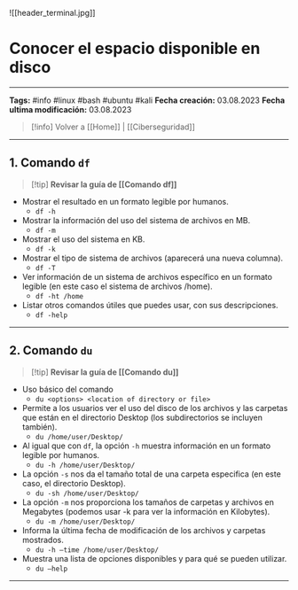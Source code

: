 ![[header_terminal.jpg]]
# Conocer el espacio disponible en disco

---
**Tags:** #info #linux #bash #ubuntu #kali 
**Fecha creación:** 03.08.2023
**Fecha ultima modificación:** 03.08.2023

> [!info] Volver a [[Home]] | [[Ciberseguridad]]

---
## 1. Comando `df`

>[!tip] **Revisar la guía de [[Comando df]]**

  - Mostrar el resultado en un formato legible por humanos.
    - `df -h`
  - Mostrar la información del uso del sistema de archivos en MB.  
    - `df -m`
  - Mostrar el uso del sistema en KB.
    - `df -k`
  - Mostrar el tipo de sistema de archivos (aparecerá una nueva columna).
    - `df -T`
  - Ver información de un sistema de archivos específico en un formato legible (en este caso el sistema de archivos /home).
    - `df -ht /home`
  - Listar otros comandos útiles que puedes usar, con sus descripciones.
    - `df -help`


---
## 2. Comando `du`

>[!tip] **Revisar la guía de [[Comando du]]**

  - Uso básico del comando
    - `du <options> <location of directory or file>`
  - Permite a los usuarios ver el uso del disco de los archivos y las carpetas que están en el directorio Desktop (los subdirectorios se incluyen también).
    - `du /home/user/Desktop/`
  - Al igual que con `df`, la opción `-h` muestra información en un formato legible por humanos.
    - `du -h /home/user/Desktop/`
  - La opción `-s` nos da el tamaño total de una carpeta especifica (en este caso, el directorio Desktop).
    - `du -sh /home/user/Desktop/`
  - La opción `-m` nos proporciona los tamaños de carpetas y archivos en Megabytes (podemos usar -k para ver la información en Kilobytes).
    - `du -m /home/user/Desktop/`
  - Informa la última fecha de modificación de los archivos y carpetas mostrados.
    - `du -h –time /home/user/Desktop/`
  - Muestra una lista de opciones disponibles y para qué se pueden utilizar.
    - `du –help`

---

